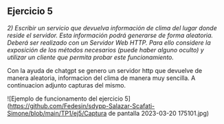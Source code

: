 ## Ejercicio 5
*2) Escribir un servicio que devuelva información de clima del lugar donde reside el servidor. Esta información podrá generarse de forma aleatoria. Deberá ser realizado con un Servidor Web HTTP. Para ello considere la exposición de los métodos necesarios (puede haber alguno oculto) y utilizar un cliente que permita probar este funcionamiento.*

Con la ayuda de chatgpt se genero un servidor http que devuelve de manera aleatoria, informacion del clima de manera muy sencilla. A continuacion adjunto capturas del mismo.

![Ejemplo de funcionamento del ejercicio 5](https://github.com/Fedesin/sdypp-Salazar-Scafati-Simone/blob/main/TP1/ej5/Captura de pantalla 2023-03-20 175101.jpg)

